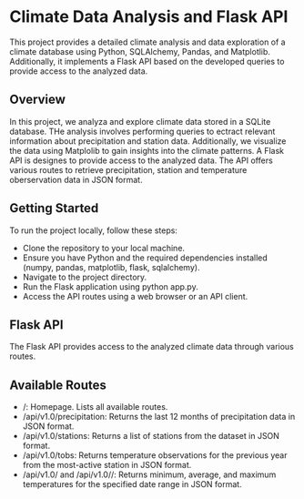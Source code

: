 # Climate Data Analysis and Flask API

This project provides a detailed climate analysis and data exploration of a climate database using Python, SQLAlchemy, Pandas, and Matplotlib. Additionally, it implements a Flask API based on the developed queries to provide access to the analyzed data.

## Overview
In this project, we analyza and explore climate data stored in a SQLite database. THe analysis involves performing queries to ectract relevant information about precipitation and station data. Additionally, we visualize the data using Matplolib to gain insights into the climate patterns.
A Flask API is designes to provide access to the analyzed data. The API offers various routes to retrieve precipitation, station and temperature oberservation data in JSON format.

## Getting Started
To run the project locally, follow these steps:

- Clone the repository to your local machine.
- Ensure you have Python and the required dependencies installed (numpy, pandas, matplotlib, flask, sqlalchemy).
- Navigate to the project directory.
- Run the Flask application using python app.py.
- Access the API routes using a web browser or an API client.


## Flask API
The Flask API provides access to the analyzed climate data through various routes.

## Available Routes
- /: Homepage. Lists all available routes.
- /api/v1.0/precipitation: Returns the last 12 months of precipitation data in JSON format.
- /api/v1.0/stations: Returns a list of stations from the dataset in JSON format.
- /api/v1.0/tobs: Returns temperature observations for the previous year from the most-active station in JSON format.
- /api/v1.0/<start> and /api/v1.0/<start>/<end>: Returns minimum, average, and maximum temperatures for the specified date range in JSON format.

